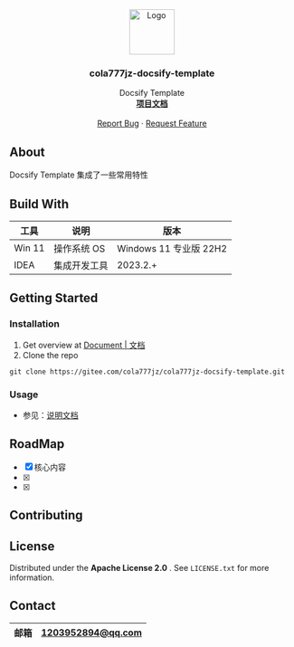 <div align="center">
  <a href="https://gitee.com/cola777jz/cola777jz-docsify-template">
    <img src="https://cola-picgo-1311841992.cos.ap-beijing.myqcloud.com/myDoc2023_icon_live.svg" alt="Logo" width="80"
      height="80">
  </a>
</div>
<h3 align="center">cola777jz-docsify-template</h3>

<p align="center">
  Docsify Template
  <br />
  <a href="https://gitee.com/cola777jz/cola777jz-docsify-template/tree/master/"><strong>项目文档</strong></a>
  <br />
  <br />
  <a href="https://gitee.com/cola777jz/cola777jz-docsify-template/issues">Report Bug</a>
  ·
  <a href="https://gitee.com/cola777jz/cola777jz-docsify-template/pulls">Request Feature</a>
</p>

## About

Docsify Template 集成了一些常用特性

## Build With

| 工具         | 说明         | 版本                  |
|------------|------------|---------------------|
| Win 11     | 操作系统 OS    | Windows 11 专业版 22H2 |
| IDEA       | 集成开发工具     | 2023.2.+            |

## Getting Started

### Installation

1. Get overview at [Document | 文档](https://gitee.com/cola777jz/cola777jz-docsify-template/tree/master/)
2. Clone the repo

```shell
git clone https://gitee.com/cola777jz/cola777jz-docsify-template.git
```

### Usage

- 参见：[说明文档](./docs/README.md)

## RoadMap

- [x] 核心内容
- [x] 
- [x] 

## Contributing

## License

Distributed under the  **Apache License 2.0** . See `LICENSE.txt` for more information.

## Contact

| 邮箱 | 1203952894@qq.com |
|----|-------------------|

